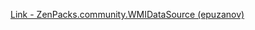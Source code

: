[Link - ZenPacks.community.WMIDataSource (epuzanov)](https://github.com/epuzanov/ZenPacks.community.WMIDataSource)
